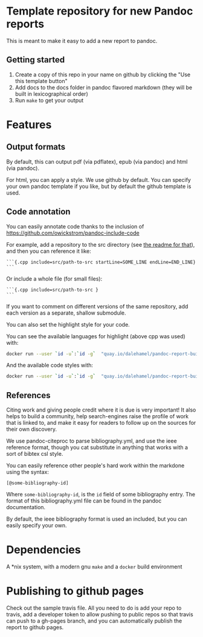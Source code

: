 # Template repository for new Pandoc reports

This is meant to make it easy to add a new report to pandoc.

## Getting started

1. Create a copy of this repo in your name on github by clicking the "Use this template button" 
1. Add docs to the docs folder in pandoc flavored markdown (they will be built in lexicographical order)
1. Run `make` to get your output

# Features

## Output formats

By default, this can output pdf (via pdflatex), epub (via pandoc) and html (via pandoc).

For html, you can apply a style. We use github by default. You can specify
your own pandoc template if you like, but by default the github template is used.

## Code annotation

You can easily annotate code thanks to the inclusion of https://github.com/owickstrom/pandoc-include-code

For example, add a repository to the src directory (see [the readme for that](src/README.md)), and then you can reference it like:

````
```{.cpp include=src/path-to-src startLine=SOME_LINE endLine=END_LINE}
```
````

Or include a whole file (for small files):

````
```{.cpp include=src/path-to-src }
```
````

If you want to comment on different versions of the same repository, add each
version as a separate, shallow submodule.

You can also set the highlight style for your code.

You can see the available languages for highlight (above cpp was used) with:

```bash
docker run --user `id -u`:`id -g`  "quay.io/dalehamel/pandoc-report-builder"  pandoc --list-highlight-languages
```

And the available code styles with:

```bash
docker run --user `id -u`:`id -g`  "quay.io/dalehamel/pandoc-report-builder"  pandoc --list-highlight-styles
```

## References

Citing work and giving people credit where it is due is very important! It also helps to build a community, help search-engines raise the profile of work that is linked to, and make it easy for readers to follow up on the sources for their own discovery.

We use pandoc-citeproc to parse bibliography.yml, and use the ieee reference format, though you cat substitute in anything that works with a sort of bibtex csl style.

You can easily reference other people's hard work within the markdone using the 
syntax:

```
[@some-bibliography-id]
```

Where `some-bibliography-id`, is the `id` field of some bibliography entry. The
format of this bibliography.yml file can be found in the pandoc documentation.

By default, the ieee bibliography format is used an included, but you can easily
specify your own.

# Dependencies

A \*nix system, with a modern gnu `make` and a `docker` build environment

# Publishing to github pages

Check out the sample travis file. All you need to do is add your repo to travis,
add a developer token to allow pushing to public repos so that travis can
push to a gh-pages branch, and you can automatically publish the report to
github pages.
